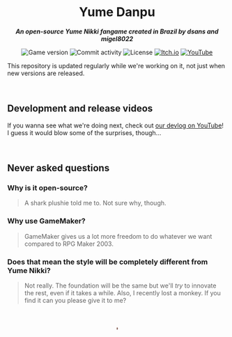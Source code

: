 <h1 align="center">Yume Danpu</h1>

<p align="center"><b><i>An open-source Yume Nikki fangame created in Brazil by dsans and migel8022</i></b>

<p align="center">
  <img src="https://img.shields.io/badge/version-0.03-4BFF84" alt="Game version" />
  <img src="https://img.shields.io/github/commit-activity/m/dsnas/Yume-Danpu?color=4BFF84" alt="Commit activity" />
  <img src="https://img.shields.io/github/license/dsnas/Yume-Danpu?color=4BFF84" alt="License" />
  <a href="https://dsnas.itch.io/yume-danpu">
    <img src="https://img.shields.io/badge/Itch.io-FA5C5C?logo=itchdotio&logoColor=f5f5f5" alt="Itch.io" /></a>
  <a href="https://www.youtube.com/playlist?list=PL_pzsGsbaRMXNumNYboPS_WFcR2NDsNUd">
    <img src="https://img.shields.io/badge/YouTube-FF0000?logo=youtube&logoColor=f5f5f5" alt="YouTube" /></a>
</p>

This repository is updated regularly while we're working on it, not just when new versions are released.

&nbsp;

## Development and release videos
If you wanna see what we're doing next, check out [our devlog on YouTube](https://www.youtube.com/playlist?list=PL_pzsGsbaRMXNumNYboPS_WFcR2NDsNUd)! I guess it would blow some of the surprises, though...

&nbsp;

## Never asked questions

### Why is it open-source?
> A shark plushie told me to. Not sure why, though.

### Why use GameMaker?
> GameMaker gives us a lot more freedom to do whatever we want compared to RPG Maker 2003.

### Does that mean the style will be completely different from Yume Nikki?
> Not really. The foundation will be the same but we'll *try* to innovate the rest, even if it takes a while. Also, I recently lost a monkey. If you find it can you please give it to me?

&nbsp;

<p align="center">
  <a href="https://dsnas.itch.io/yume-danpu">
    <img src="./sprites/spr_actor_macaco_monkey/946136f4-8ae6-4231-b343-edfa8566b646.png" alt="Macacolandia monkey" height="6" /></a>
</p>
